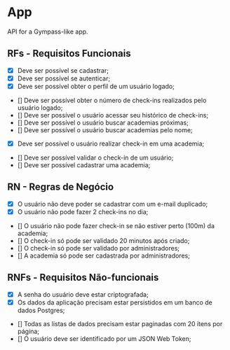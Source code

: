 # App

API for a Gympass-like app.

## RFs - Requisitos Funcionais

- [x] Deve ser possível se cadastrar;
- [x] Deve ser possível se autenticar;
- [x] Deve ser possível obter o perfil de um usuário logado;
- [] Deve ser possível obter o número de check-ins realizados pelo usuário logado;
- [] Deve ser possível o usuário acessar seu histórico de check-ins;
- [] Deve ser possível o usuário buscar academias próximas;
- [] Deve ser possível o usuário buscar academias pelo nome;
- [x] Deve ser possível o usuário realizar check-in em uma academia;
- [] Deve ser possível validar o check-in de um usuário;
- [] Deve ser possível cadastrar uma academia;

## RN - Regras de Negócio

- [x] O usuário não deve poder se cadastrar com um e-mail duplicado;
- [x] O usuário não pode fazer 2 check-ins no dia;
- [] O usuário não pode fazer check-in se não estiver perto (100m) da academia;
- [] O check-in só pode ser validado 20 minutos após criado;
- [] O check-in só pode ser validado por administradores;
- [] A academia só pode ser cadastrada por administradores;

## RNFs - Requisitos Não-funcionais

- [x] A senha do usuário deve estar criptografada;
- [x] Os dados da aplicação precisam estar persistidos em um banco de dados Postgres;
- [] Todas as listas de dados precisam estar paginadas com 20 itens por página;
- [] O usuário deve ser identificado por um JSON Web Token;
